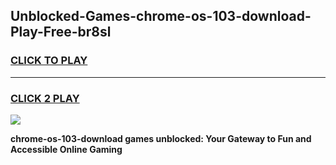 
## Unblocked-Games-chrome-os-103-download-Play-Free-br8sl
<h3>
<a href="https://premium76.site?title=chrome-os-103-download&ref=21A">CLICK TO PLAY</a></h3>
<hr>

<h3>
<a href="https://premium76.site?title=chrome-os-103-download&ref=21A">CLICK 2 PLAY</a>
  
</h3>

<a href="https://premium76.site?title=chrome-os-103-download&ref=21A"><img src="https://clearcache.store/games.png"></a>


**chrome-os-103-download games unblocked: Your Gateway to Fun and Accessible Online Gaming**
